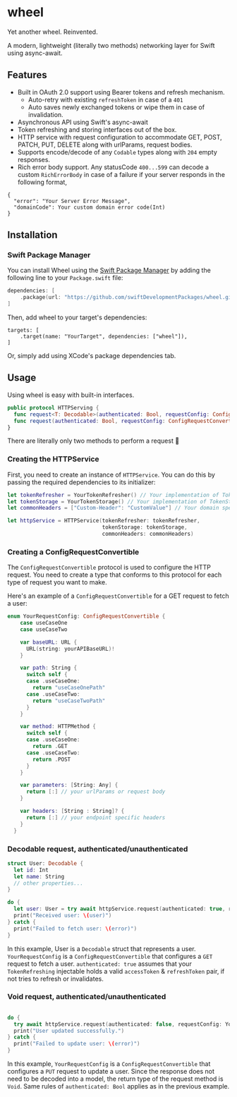 # wheel
Yet another wheel. Reinvented.

A modern, lightweight (literally two methods) networking layer for Swift using async-await. 

## Features

- Built in OAuth 2.0 support using Bearer tokens and refresh mechanism.
   - Auto-retry with existing `refreshToken` in case of a `401`
   - Auto saves newly exchanged tokens or wipe them in case of invalidation.
- Asynchronous API using Swift's async-await
- Token refreshing and storing interfaces out of the box.
- HTTP service with request configuration to accommodate GET, POST, PATCH, PUT, DELETE along with urlParams, request bodies.
- Supports encode/decode of any `Codable` types along with `204` empty responses.
- Rich error body support. Any statusCode `400...599` can decode a custom `RichErrorBody` in case of a failure if your server responds in the following format,
```
{
  "error": "Your Server Error Message",
  "domainCode": Your custom domain error code(Int)
}
```


## Installation

### Swift Package Manager

You can install Wheel using the [Swift Package Manager](https://swift.org/package-manager/) by adding the following line to your `Package.swift` file:

```swift
dependencies: [
    .package(url: "https://github.com/swiftDevelopmentPackages/wheel.git", from: "1.0.0")
]
```
Then, add wheel to your target's dependencies:
```
targets: [
    .target(name: "YourTarget", dependencies: ["wheel"]),
]
```

Or, simply add using XCode's package dependencies tab.

## Usage

Using wheel is easy with built-in interfaces. 

```swift
public protocol HTTPServing {
  func request<T: Decodable>(authenticated: Bool, requestConfig: ConfigRequestConvertible) async throws -> T
  func request(authenticated: Bool, requestConfig: ConfigRequestConvertible) async throws
}
```

There are literally only two methods to perform a request 🚀


### Creating the HTTPService

First, you need to create an instance of `HTTPService`. You can do this by passing the required dependencies to its initializer:

```swift
let tokenRefresher = YourTokenRefresher() // Your implementation of TokenRefreshing
let tokenStorage = YourTokenStorage() // Your implementation of TokenStoring
let commonHeaders = ["Custom-Header": "CustomValue"] // Your domain specific custom headers you want to append to every request. Content-Type, Authorization etc. is added automatically

let httpService = HTTPService(tokenRefresher: tokenRefresher,
                              tokenStorage: tokenStorage,
                              commonHeaders: commonHeaders)
```

### Creating a ConfigRequestConvertible

The `ConfigRequestConvertible` protocol is used to configure the HTTP request. You need to create a type that conforms to this protocol for each type of request you want to make.

Here's an example of a `ConfigRequestConvertible` for a GET request to fetch a user:

```swift
enum YourRequestConfig: ConfigRequestConvertible {
    case useCaseOne
    case useCaseTwo

    var baseURL: URL {
      URL(string: yourAPIBaseURL)!
    }

    var path: String {
      switch self {
      case .useCaseOne:
        return "useCaseOnePath"
      case .useCaseTwo:
        return "useCaseTwoPath"
      }
    }

    var method: HTTPMethod {
      switch self {
      case .useCaseOne:
        return .GET
      case .useCaseTwo:
        return .POST
      }
    }

    var parameters: [String: Any] {
      return [:] // your urlParams or request body
    }

    var headers: [String : String]? {
      return [:] // your endpoint specific headers
    }
  }
```

### Decodable request, authenticated/unauthenticated

```swift
struct User: Decodable {
  let id: Int
  let name: String
  // other properties...
}

do {
  let user: User = try await httpService.request(authenticated: true, requestConfig: YourRequestConfig().useCaseOne)
  print("Received user: \(user)")
} catch {
  print("Failed to fetch user: \(error)")
}
```
In this example, User is a `Decodable` struct that represents a user. `YourRequestConfig` is a `ConfigRequestConvertible` that configures a `GET` request to fetch a user. `authenticated: true` assumes that your `TokenRefreshing` injectable holds a valid `accessToken` & `refreshToken` pair, if not tries to refresh or invalidates.

### Void request, authenticated/unauthenticated

```swift

do {
  try await httpService.request(authenticated: false, requestConfig: YourRequestConfig().useCasetTwo)
  print("User updated successfully.")
} catch {
  print("Failed to update user: \(error)")
}
```
In this example, `YourRequestConfig` is a `ConfigRequestConvertible` that configures a `PUT` request to update a user. Since the response does not need to be decoded into a model, the return type of the request method is `Void`. Same rules of `authenticated: Bool` applies as in the previous example.


